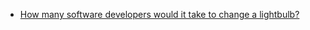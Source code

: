 * [How many software developers would it take to change a lightbulb?](http://tommorris.org/posts/8786)

